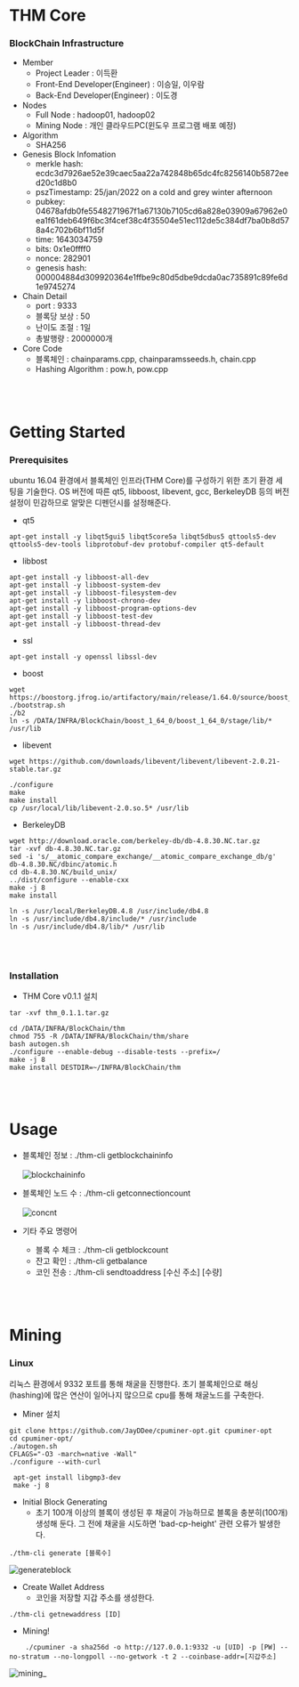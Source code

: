 # THM Core
### BlockChain Infrastructure 

- Member
    - Project Leader : 이득환
    - Front-End Developer(Engineer) : 이승일, 이우람
    - Back-End Developer(Engineer) : 이도경
- Nodes
    - Full Node : hadoop01, hadoop02
    - Mining Node :  개인 클라우드PC(윈도우 프로그램 배포 예정)
- Algorithm
    - SHA256
- Genesis Block Infomation
    - merkle hash: ecdc3d7926ae52e39caec5aa22a742848b65dc4fc8256140b5872eed20c1d8b0
    - pszTimestamp: 25/jan/2022 on a cold and grey winter afternoon
    - pubkey: 04678afdb0fe5548271967f1a67130b7105cd6a828e03909a67962e0ea1f61deb649f6bc3f4cef38c4f35504e51ec112de5c384df7ba0b8d578a4c702b6bf11d5f
    - time: 1643034759
    - bits: 0x1e0ffff0
    - nonce: 282901
    - genesis hash: 000004884d309920364e1ffbe9c80d5dbe9dcda0ac735891c89fe6d1e9745274
- Chain Detail
    - port : 9333
    - 블록당 보상 : 50
    - 난이도 조절 : 1일
    - 총발행량 : 2000000개
- Core Code
    - 블록체인 : chainparams.cpp, chainparamsseeds.h, chain.cpp
    - Hashing Algorithm : pow.h, pow.cpp

<br/><br/>
# Getting Started
### Prerequisites
ubuntu 16.04 환경에서 블록체인 인프라(THM Core)를 구성하기 위한 초기 환경 세팅을 기술한다. OS 버전에 따른 qt5, libboost, libevent, gcc, BerkeleyDB 등의 버전 설정이 민감하므로 알맞은 디펜던시를 설정해준다.

- qt5
```
apt-get install -y libqt5gui5 libqt5core5a libqt5dbus5 qttools5-dev qttools5-dev-tools libprotobuf-dev protobuf-compiler qt5-default
```

- libbost
```
apt-get install -y libboost-all-dev
apt-get install -y libboost-system-dev
apt-get install -y libboost-filesystem-dev
apt-get install -y libboost-chrono-dev
apt-get install -y libboost-program-options-dev
apt-get install -y libboost-test-dev
apt-get install -y libboost-thread-dev
```

- ssl
```
apt-get install -y openssl libssl-dev
```

- boost
```
wget https://boostorg.jfrog.io/artifactory/main/release/1.64.0/source/boost_1_64_0.tar.bz2
./bootstrap.sh
./b2
ln -s /DATA/INFRA/BlockChain/boost_1_64_0/boost_1_64_0/stage/lib/* /usr/lib
```

- libevent
```
wget https://github.com/downloads/libevent/libevent/libevent-2.0.21-stable.tar.gz

./configure
make
make install
cp /usr/local/lib/libevent-2.0.so.5* /usr/lib
```

- BerkeleyDB
```
wget http://download.oracle.com/berkeley-db/db-4.8.30.NC.tar.gz
tar -xvf db-4.8.30.NC.tar.gz
sed -i 's/__atomic_compare_exchange/__atomic_compare_exchange_db/g' db-4.8.30.NC/dbinc/atomic.h
cd db-4.8.30.NC/build_unix/
../dist/configure --enable-cxx
make -j 8
make install

ln -s /usr/local/BerkeleyDB.4.8 /usr/include/db4.8
ln -s /usr/include/db4.8/include/* /usr/include
ln -s /usr/include/db4.8/lib/* /usr/lib
```

<br/><br/>
### Installation
- THM Core v0.1.1 설치
```
tar -xvf thm_0.1.1.tar.gz

cd /DATA/INFRA/BlockChain/thm
chmod 755 -R /DATA/INFRA/BlockChain/thm/share
bash autogen.sh
./configure --enable-debug --disable-tests --prefix=/
make -j 8
make install DESTDIR=~/INFRA/BlockChain/thm
```

<br/><br/>
# Usage
- 블록체인 정보 : ./thm-cli getblockchaininfo
<br/><br/>
![blockchaininfo](/uploads/956085403ba13e8f8c68c4fc6e46501d/blockchaininfo.PNG)

- 블록체인 노드 수 : ./thm-cli getconnectioncount
<br/><br/>
![concnt](/uploads/38c55174cb9b7689dd6114ff35026e00/concnt.PNG)

- 기타 주요 명령어
    - 블록 수 체크 : ./thm-cli getblockcount
    - 잔고 확인 : ./thm-cli getbalance
    - 코인 전송 : ./thm-cli sendtoaddress [수신 주소] [수량]

<br/><br/>

# Mining
### Linux
리눅스 환경에서 9332 포트를 통해 채굴을 진행한다. 초기 블록체인으로 해싱(hashing)에 많은 연산이 일어나지 많으므로 cpu를 통해 채굴노드를 구축한다.

- Miner 설치
```
git clone https://github.com/JayDDee/cpuminer-opt.git cpuminer-opt
cd cpuminer-opt/
./autogen.sh
CFLAGS="-O3 -march=native -Wall"
./configure --with-curl

 apt-get install libgmp3-dev
 make -j 8
```

- Initial Block Generating
    - 초기 100개 이상의 블록이 생성된 후 채굴이 가능하므로 블록을 충분히(100개) 생성해 둔다. 그 전에 채굴을 시도하면 'bad-cp-height' 관련 오류가 발생한다.
```
./thm-cli generate [블록수]
```
![generateblock](/uploads/c545bb0557158f17c0a8b58b1c812da8/generateblock.PNG)

- Create Wallet Address
    - 코인을 저장할 지갑 주소를 생성한다.
```
./thm-cli getnewaddress [ID]
```

- Mining!
```
    ./cpuminer -a sha256d -o http://127.0.0.1:9332 -u [UID] -p [PW] --no-stratum --no-longpoll --no-getwork -t 2 --coinbase-addr=[지갑주소]
```
![mining_](/uploads/36319d9606efd45d8a8817f0005ac729/mining_.PNG)


